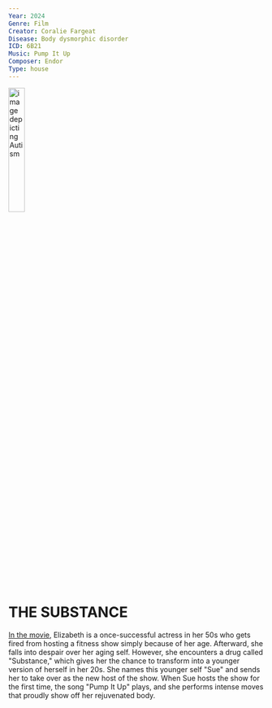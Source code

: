 ```yaml
---
Year: 2024
Genre: Film
Creator: Coralie Fargeat
Disease: Body dysmorphic disorder
ICD: 6B21
Music: Pump It Up
Composer: Endor
Type: house
---
```


<img src="./oh_sejin_img.jpg" alt="image depicting Autism" style="width :25%;" />

# THE SUBSTANCE

[In the movie](https://youtu.be/JN0c6H4vrrQ?si=Fusd9wpKnTxxPM3H), Elizabeth is a once-successful actress in her 50s who gets fired from hosting a fitness show simply because of her age. Afterward, she falls into despair over her aging self. However, she encounters a drug called "Substance," which gives her the chance to transform into a younger version of herself in her 20s. She names this younger self "Sue" and sends her to take over as the new host of the show. When Sue hosts the show for the first time, the song "Pump It Up" plays, and she performs intense moves that proudly show off her rejuvenated body. 

